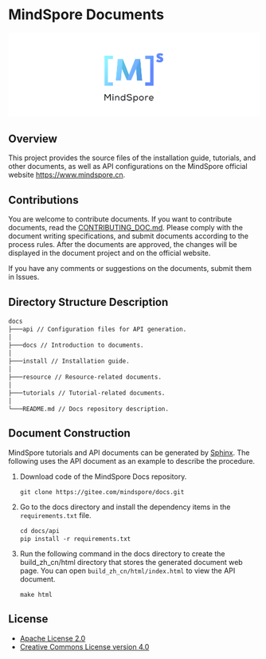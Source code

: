 # MindSpore Documents

![MindSpore Logo](resource/MindSpore-logo.png)

## Overview

This project provides the source files of the installation guide, tutorials, and other documents, as well as API configurations on the MindSpore official website <https://www.mindspore.cn>.

## Contributions

You are welcome to contribute documents. If you want to contribute documents, read the [CONTRIBUTING_DOC.md](./CONTRIBUTING_DOC.md). Please comply with the document writing specifications, and submit documents according to the process rules. After the documents are approved, the changes will be displayed in the document project and on the official website.

If you have any comments or suggestions on the documents, submit them in Issues.

## Directory Structure Description

```
docs
├───api // Configuration files for API generation.
│
├───docs // Introduction to documents.
│
├───install // Installation guide.
│
├───resource // Resource-related documents.
│
├───tutorials // Tutorial-related documents.
│
└───README.md // Docs repository description.
```

## Document Construction

MindSpore tutorials and API documents can be generated by [Sphinx](https://www.sphinx-doc.org/en/master/). The following uses the API document as an example to describe the procedure.

1. Download code of the MindSpore Docs repository.
   ```shell
   git clone https://gitee.com/mindspore/docs.git
   ```
2. Go to the docs directory and install the dependency items in the ```requirements.txt``` file.
   ```shell
   cd docs/api
   pip install -r requirements.txt
   ```
3. Run the following command in the docs directory to create the build_zh_cn/html directory that stores the generated document web page. You can open ```build_zh_cn/html/index.html``` to view the API document.
   ```
   make html
   ```

## License

- [Apache License 2.0](LICENSE)
- [Creative Commons License version 4.0](LICENSE-CC-BY-4.0)
